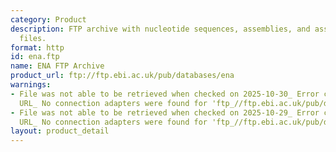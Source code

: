 ```yaml
---
category: Product
description: FTP archive with nucleotide sequences, assemblies, and associated data
  files.
format: http
id: ena.ftp
name: ENA FTP Archive
product_url: ftp://ftp.ebi.ac.uk/pub/databases/ena
warnings:
- File was not able to be retrieved when checked on 2025-10-30_ Error connecting to
  URL_ No connection adapters were found for 'ftp_//ftp.ebi.ac.uk/pub/databases/ena'
- File was not able to be retrieved when checked on 2025-10-29_ Error connecting to
  URL_ No connection adapters were found for 'ftp_//ftp.ebi.ac.uk/pub/databases/ena'
layout: product_detail
---
```

